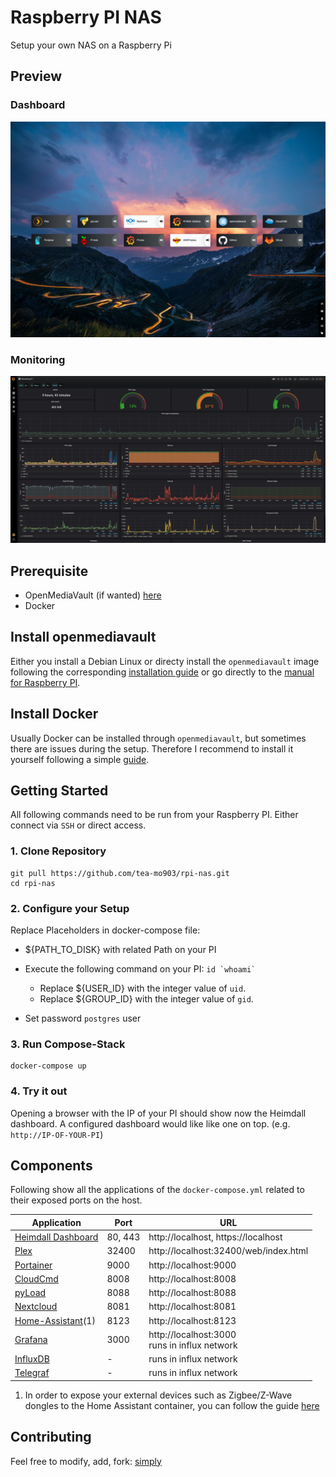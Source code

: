 # Raspberry PI NAS
Setup your own NAS on a Raspberry Pi

## Preview
### Dashboard

![dashboard](screenshots/dashboard.jpg)

### Monitoring

![grafana](screenshots/grafana.jpg)

## Prerequisite
- OpenMediaVault (if wanted) [here](https://www.openmediavault.org/)
- Docker

## Install openmediavault

Either you install a Debian Linux or directy install the `openmediavault`
image following the corresponding [installation guide](https://openmediavault.readthedocs.io/en/latest/installation/index.html) or go directly to the [manual for Raspberry PI](https://github.com/OpenMediaVault-Plugin-Developers/docs/blob/master/Adden-B-Installing_OMV5_on_an%20R-PI.pdf).

## Install Docker

Usually Docker can be installed through `openmediavault`, but sometimes there are issues during the setup. Therefore I recommend to install it yourself following a simple [guide](https://dev.to/rohansawant/installing-docker-and-docker-compose-on-the-raspberry-pi-in-5-simple-steps-3mgl).

## Getting Started
All following commands need to be run from your Raspberry PI. Either connect via `SSH` or direct access.

### 1. Clone Repository
```
git pull https://github.com/tea-mo903/rpi-nas.git
cd rpi-nas
```


### 2. Configure your Setup
Replace Placeholders in docker-compose file:
- ${PATH_TO_DISK} with related Path on your PI
- Execute the following command on your PI:  ``id `whoami` ``
    - Replace ${USER_ID} with the integer value of `uid`.
    - Replace ${GROUP_ID} with the integer value of `gid`.

- Set password `postgres` user

### 3. Run Compose-Stack
```
docker-compose up
```

### 4. Try it out
Opening a browser with the IP of your PI should show now the Heimdall dashboard. A configured dashboard would like like one on top. (e.g. `http://IP-OF-YOUR-PI`)

## Components
Following show all the applications of the `docker-compose.yml` related to their exposed ports on the host.

| Application | Port | URL |
| ------------| ---- | --- |
| [Heimdall Dashboard](https://github.com/linuxserver/Heimdall) | 80, 443 | http://localhost, https://localhost |
| [Plex](https://github.com/linuxserver/docker-plex) | 32400 | http://localhost:32400/web/index.html |
| [Portainer](https://github.com/portainer/portainer) | 9000 | http://localhost:9000 |
| [CloudCmd](https://github.com/coderaiser/cloudcmd) | 8008 | http://localhost:8008 |
| [pyLoad](https://github.com/linuxserver/docker-pyload) | 8088 | http://localhost:8088 |
| [Nextcloud](https://github.com/nextcloud/server) | 8081 | http://localhost:8081 |
| [Home-Assistant](https://github.com/home-assistant/core)(1) | 8123 | http://localhost:8123 |
| [Grafana](https://github.com/grafana/grafana) | 3000 | http://localhost:3000 <br>runs in influx network |
| [InfluxDB](https://github.com/influxdata/influxdb) | - | runs in influx network |
| [Telegraf](https://github.com/influxdata/telegraf) | - | runs in influx network |

1. In order to expose your external devices such as Zigbee/Z-Wave dongles to the Home Assistant container, you can follow the guide [here](https://www.home-assistant.io/docs/installation/docker/#exposing-devices)

## Contributing
Feel free to modify, add, fork: [simply](CONTRIBUTING.md)
